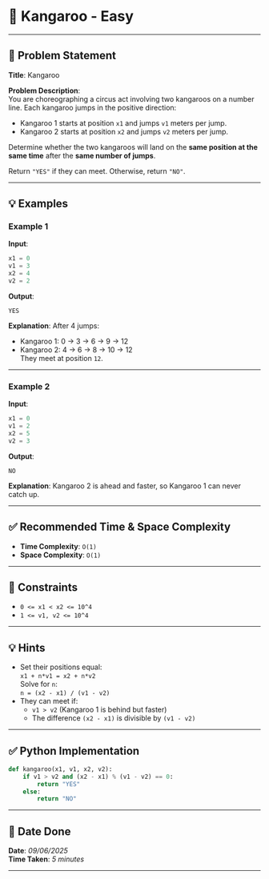 # 🧮 Kangaroo - Easy

---

## 📌 Problem Statement

**Title**: Kangaroo

**Problem Description**:  
You are choreographing a circus act involving two kangaroos on a number line. Each kangaroo jumps in the positive direction:

- Kangaroo 1 starts at position `x1` and jumps `v1` meters per jump.
- Kangaroo 2 starts at position `x2` and jumps `v2` meters per jump.

Determine whether the two kangaroos will land on the **same position at the same time** after the **same number of jumps**.

Return `"YES"` if they can meet. Otherwise, return `"NO"`.

---

## 💡 Examples

### Example 1

**Input**:
```python
x1 = 0
v1 = 3
x2 = 4
v2 = 2
```

**Output**:
```text
YES
```

**Explanation**:
After 4 jumps:
- Kangaroo 1: 0 → 3 → 6 → 9 → 12  
- Kangaroo 2: 4 → 6 → 8 → 10 → 12  
They meet at position `12`.

---

### Example 2

**Input**:
```python
x1 = 0
v1 = 2
x2 = 5
v2 = 3
```

**Output**:
```text
NO
```

**Explanation**:
Kangaroo 2 is ahead and faster, so Kangaroo 1 can never catch up.

---

## ✅ Recommended Time & Space Complexity

- **Time Complexity**: `O(1)`  
- **Space Complexity**: `O(1)`

---

## 📎 Constraints

- `0 <= x1 < x2 <= 10^4`
- `1 <= v1, v2 <= 10^4`

---

## 💡 Hints

- Set their positions equal:  
  `x1 + n*v1 = x2 + n*v2`  
  Solve for `n`:  
  `n = (x2 - x1) / (v1 - v2)`
- They can meet if:
  - `v1 > v2` (Kangaroo 1 is behind but faster)
  - The difference `(x2 - x1)` is divisible by `(v1 - v2)`

---

## ✅ Python Implementation

```python
def kangaroo(x1, v1, x2, v2):
    if v1 > v2 and (x2 - x1) % (v1 - v2) == 0:
        return "YES"
    else:
        return "NO"
```

---

## 📅 Date Done

**Date**: *09/06/2025*  
**Time Taken**: *5 minutes*

---
